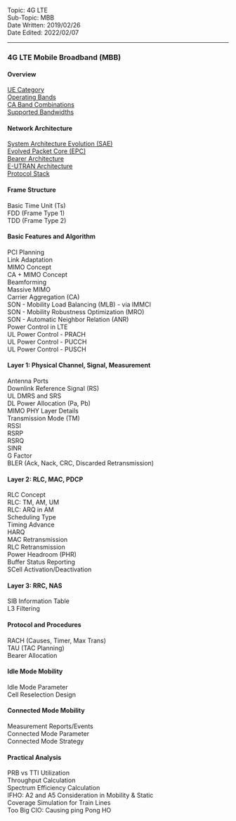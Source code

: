 Topic: 4G LTE<br>
Sub-Topic: MBB<br>
Date Written: 2019/02/26<br>
Date Edited: 2022/02/07<br>

---

### 4G LTE Mobile Broadband (MBB)
#### Overview 

[UE Category](/lte_mbb/lte_mbb_overview.md?id=Ue-Category)<br>
[Operating Bands](/lte_mbb/lte_mbb_overview.md?id=Operating-Bands)<br>
[CA Band Combinations](/lte_mbb/lte_mbb_overview.md?id=CA-Band-Combinations)<br>
[Supported Bandwidths](/lte_mbb/lte_mbb_overview.md?id=Supported-Bandwidths)<br>

#### Network Architecture 

[System Architecture Evolution (SAE)](/lte_mbb/lte_mbb_nwarchitecture.md?id=System-Architecture-Evolution-(SAE))<br>
[Evolved Packet Core (EPC)](/lte_mbb/lte_mbb_nwarchitecture.md?id=Evolved-Packet-Core-(EPC))<br>
[Bearer Architecture](/lte_mbb/lte_mbb_nwarchitecture.md?id=Bearer-Architecture)<br>
[E-UTRAN Architecture](/lte_mbb/lte_mbb_nwarchitecture.md?id=E-UTRAN-Architecture)<br>
[Protocol Stack](/lte_mbb/lte_mbb_nwarchitecture.md?id=Protocol-Stack)<br>

#### Frame Structure 

Basic Time Unit (Ts)<br> 
FDD (Frame Type 1)<br> 
TDD (Frame Type 2)<br> 

#### Basic Features and Algorithm 

PCI Planning<br> 
Link Adaptation<br> 
MIMO Concept<br> 
CA + MIMO Concept<br> 
Beamforming<br> 
Massive MIMO<br> 
Carrier Aggregation (CA)<br> 
SON - Mobility Load Balancing (MLB) - via IMMCI<br> 
SON - Mobility Robustness Optimization (MRO)<br> 
SON - Automatic Neighbor Relation (ANR)<br> 
Power Control in LTE<br> 
UL Power Control - PRACH<br> 
UL Power Control - PUCCH<br> 
UL Power Control - PUSCH<br> 

#### Layer 1: Physical Channel, Signal, Measurement 

Antenna Ports<br> 
Downlink Reference Signal (RS)<br> 
UL DMRS and SRS<br> 
DL Power Allocation (Pa, Pb)<br> 
MIMO PHY Layer Details<br> 
Transmission Mode (TM)<br> 
RSSI<br> 
RSRP<br> 
RSRQ<br> 
SINR<br> 
G Factor<br> 
BLER (Ack, Nack, CRC, Discarded Retransmission)<br> 

#### Layer 2: RLC, MAC, PDCP 

RLC Concept<br> 
RLC: TM, AM, UM<br> 
RLC: ARQ in AM<br> 
Scheduling Type<br> 
Timing Advance<br> 
HARQ<br> 
MAC Retransmission<br> 
RLC Retransmission<br> 
Power Headroom (PHR)<br> 
Buffer Status Reporting<br> 
SCell Activation/Deactivation<br> 

#### Layer 3: RRC, NAS 

SIB Information Table<br> 
L3 Filtering<br> 

#### Protocol and Procedures 

RACH (Causes, Timer, Max Trans)<br> 
TAU (TAC Planning)<br> 
Bearer Allocation<br> 

#### Idle Mode Mobility 

Idle Mode Parameter<br> 
Cell Reselection Design<br> 

#### Connected Mode Mobility 

Measurement Reports/Events<br> 
Connected Mode Parameter<br> 
Connected Mode Strategy<br> 

#### Practical Analysis 

PRB vs TTI Utilization<br> 
Throughput Calculation<br> 
Spectrum Efficiency Calculation<br> 
IFHO: A2 and A5 Consideration in Mobility & Static<br>
Coverage Simulation for Train Lines<br> 
Too Big CIO: Causing ping Pong HO<br> 